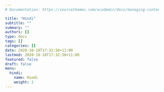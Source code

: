 ```yaml
---
# Documentation: https://sourcethemes.com/academic/docs/managing-content/

title: "Hindi"
subtitle: ""
summary: ""
authors: []
type: docs
tags: []
categories: []
date: 2020-10-18T17:32:58+11:00
lastmod: 2020-10-18T17:32:58+11:00
featured: false
draft: false
menu:
  hindi:
    name: Hindi
    weight: 1
---
```

